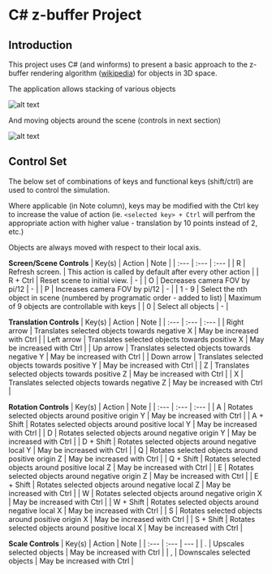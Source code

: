 # C# z-buffer Project

## Introduction

This project uses C# (and winforms) to present a basic approach to the z-buffer rendering algorithm ([wikipedia](https://en.wikipedia.org/wiki/Z-buffering)) for objects in 3D space.

The application allows stacking of various objects

![alt text](https://raw.githubusercontent.com/julzerinos/csharp-zBuffer-algorithm/assets/sceneview.png)

And moving objects around the scene (controls in next section)

![alt text](https://raw.githubusercontent.com/julzerinos/csharp-zBuffer-algorithm/assets/sceneview.gif)

## Control Set

The below set of combinations of keys and functional keys (shift/ctrl) are used to control the simulation.

Where applicable (in Note column), keys may be modified with the Ctrl key to increase the value of action (ie. `<selected key> + Ctrl` will perfrom the appropriate action with higher value - translation by 10 points instead of 2, etc.)

Objects are always moved with respect to their local axis.

**Screen/Scene Controls**
| Key(s) | Action | Note |
| :---   | :---  | :--- |
| R | Refresh screen. | This action is called by default after every other action |
| R + Ctrl | Reset scene to initial view. | - |
| O | Decreases camera FOV by pi/12 | - |
| P | Increases camera FOV by pi/12 | - |
| 1 - 9 | Select the nth object in scene (numbered by programatic order - added to list) | Maximum of 9 objects are controllable with keys |
| 0 | Select all objects | - |

**Translation Controls**
| Key(s) | Action | Note |
| :---   | :---  | :--- |
| Right arrow | Translates selected objects towards negative X | May be increased with Ctrl |
| Left arrow | Translates selected objects towards positive X | May be increased with Ctrl |
| Up arrow | Translates selected objects towards negative Y | May be increased with Ctrl |
| Down arrow | Translates selected objects towards positive Y | May be increased with Ctrl |
| Z | Translates selected objects towards positive Z | May be increased with Ctrl |
| X | Translates selected objects towards negative Z | May be increased with Ctrl |

**Rotation Controls**
| Key(s) | Action | Note |
| :---   | :--- | :--- |
| A | Rotates selected objects around positive origin Y | May be increased with Ctrl |
| A + Shift | Rotates selected objects around positive local Y | May be increased with Ctrl |
| D | Rotates selected objects around negative origin Y | May be increased with Ctrl |
| D + Shift | Rotates selected objects around negative local Y | May be increased with Ctrl |
| Q | Rotates selected objects around positive origin Z | May be increased with Ctrl |
| Q + Shift | Rotates selected objects around positive local Z | May be increased with Ctrl |
| E | Rotates selected objects around negative origin Z | May be increased with Ctrl |
| E + Shift | Rotates selected objects around negative local Z | May be increased with Ctrl |
| W | Rotates selected objects around negative origin X | May be increased with Ctrl |
| W + Shift | Rotates selected objects around negative local X | May be increased with Ctrl |
| S | Rotates selected objects around positive origin X | May be increased with Ctrl |
| S + Shift | Rotates selected objects around positive local X | May be increased with Ctrl |

**Scale Controls**
| Key(s) | Action | Note |
| :---   | :---  | --- |
| . | Upscales selected objects | May be increased with Ctrl |
| , | Downscales selected objects | May be increased with Ctrl |
